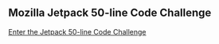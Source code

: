 ## Mozilla Jetpack 50-line Code Challenge

[Enter the Jetpack 50-line Code Challenge](http://blog.mozilla.org/labs/2009/11/jetpack-50-line-code-challenge/)

